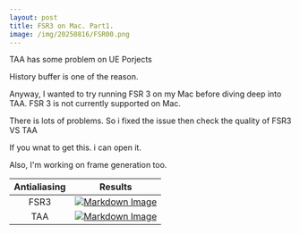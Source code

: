 ```yaml
---
layout: post
title: FSR3 on Mac. Part1.
image: /img/20250816/FSR00.png
---
```


TAA has some problem on UE Porjects

History buffer is one of the reason.

Anyway, I wanted to try running FSR 3 on my Mac before diving deep into TAA. FSR 3 is not currently supported on Mac.

There is lots of problems. So i fixed the issue then check the quality of FSR3 VS TAA

If you wnat to get this. i can open it.

Also, I'm working on frame generation too.

|Antialiasing|Results|
|:---:|:---:|
|FSR3 |[![Markdown Image](/img/20250816/FSR00.png "FSR3")](https://interjh.github.io/img/20250816/FSR00.png)|
|TAA|[![Markdown Image](/img/20250816/TAA00.png "TAA")](https://interjh.github.io/img/20250816/TAA00.png)|

